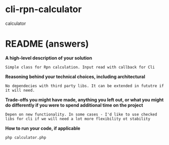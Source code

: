 # cli-rpn-calculator
calculator


# README (answers)

**A high-level description of your solution**

`Simple class for Rpn calculation.
Input read with callback for Cli`

**Reasoning behind your technical choices, including architectural**

`No dependecies with third party libs.
It can be extended in fututre if it will need.`

**Trade-offs you might have made, anything you left out, or what you might do differently if you were to spend additional time on the project**

`Depen on new functionality. In some cases - I'd like to use checked libs for cli if we will need a lot more flexibility ot stability`

**How to run your code, if applicable**

`php calculator.php`
